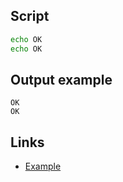## Script

```sh
echo OK
echo OK
```

## Output example

```
OK
OK
```

## Links

- [Example](https://example.com)

